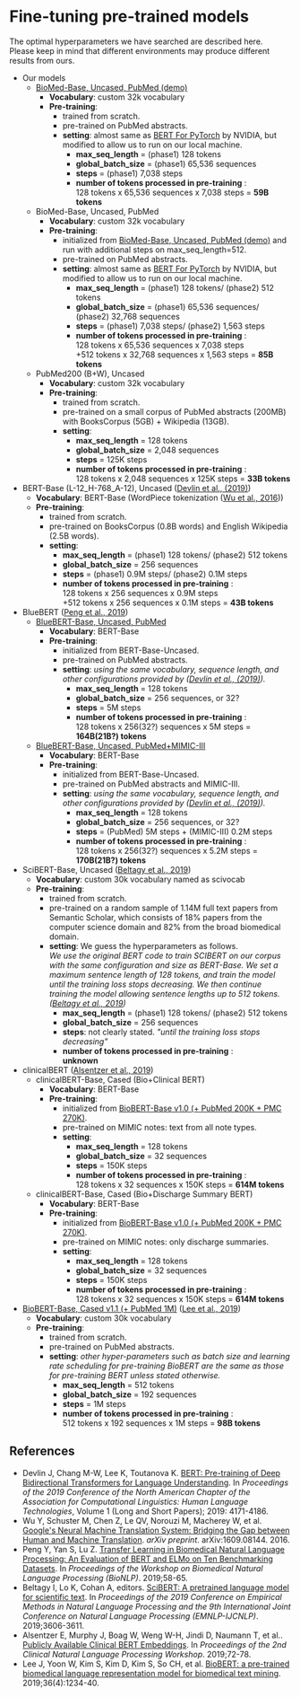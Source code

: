 
# Fine-tuning pre-trained models
The optimal hyperparameters we have searched are described here.  
Please keep in mind that different environments may produce different results from ours.

- Our models
  - [BioMed-Base, Uncased, PubMed (demo)](./BioMed-Base-Uncased_P_demo)
    - **Vocabulary**: custom 32k vocabulary
    - **Pre-training**:
      - trained from scratch.
      - pre-trained on PubMed abstracts.
      - **setting**: almost same as [BERT For PyTorch](https://github.com/NVIDIA/DeepLearningExamples/blob/master/PyTorch/LanguageModeling/BERT/scripts/run_pretraining.sh) by NVIDIA, but modified to allow us to run on our local machine.
        - **max_seq_length** = (phase1) 128 tokens
        - **global_batch_size** = (phase1) 65,536 sequences
        - **steps** = (phase1) 7,038 steps
        - **number of tokens processed in pre-training** :  
          128 tokens x 65,536 sequences x 7,038 steps = **59B tokens**
  - BioMed-Base, Uncased, PubMed
    - **Vocabulary**: custom 32k vocabulary
    - **Pre-training**:
      - initialized from [BioMed-Base, Uncased, PubMed (demo)](./BioMed-Base-Uncased_P_demo) and run with additional steps on max_seq_length=512.
      - pre-trained on PubMed abstracts.
      - **setting**: almost same as [BERT For PyTorch](https://github.com/NVIDIA/DeepLearningExamples/blob/master/PyTorch/LanguageModeling/BERT/scripts/run_pretraining.sh) by NVIDIA, but modified to allow us to run on our local machine.
        - **max_seq_length** = (phase1) 128 tokens/ (phase2) 512 tokens
        - **global_batch_size** = (phase1) 65,536 sequences/ (phase2) 32,768 sequences
        - **steps** = (phase1) 7,038 steps/ (phase2) 1,563 steps
        - **number of tokens processed in pre-training** :  
          128 tokens x 65,536 sequences x 7,038 steps  
          +512 tokens x 32,768 sequences x 1,563 steps = **85B tokens**
  - PubMed200 (B+W), Uncased
    - **Vocabulary**: custom 32k vocabulary
    - **Pre-training**:
      - trained from scratch.
      - pre-trained on a small corpus of PubMed abstracts (200MB) with BooksCorpus (5GB) + Wikipedia (13GB).
      - **setting**:  
        - **max_seq_length** = 128 tokens
        - **global_batch_size** = 2,048 sequences
        - **steps** = 125K steps
        - **number of tokens processed in pre-training** :  
          128 tokens x 2,048 sequences x 125K steps = **33B tokens**
- BERT-Base (L-12_H-768_A-12), Uncased ([Devlin et al., (2019)](#bert))
  - **Vocabulary**: BERT-Base (WordPiece tokenization ([Wu et al., 2016](#wordpiece)))
  - **Pre-training**:
    - trained from scratch.
    - pre-trained on BooksCorpus (0.8B words) and English Wikipedia (2.5B words).
    - **setting**:
      - **max_seq_length** = (phase1) 128 tokens/ (phase2) 512 tokens
      - **global_batch_size** = 256 sequences
      - **steps** = (phase1) 0.9M steps/ (phase2) 0.1M steps
      - **number of tokens processed in pre-training** :  
        128 tokens x 256 sequences x 0.9M steps  
        +512 tokens x 256 sequences x 0.1M steps = **43B tokens**
- BlueBERT ([Peng et al., 2019](#bluebert))
  - [BlueBERT-Base, Uncased, PubMed](./BlueBERT-Base-Uncased_P) 
    - **Vocabulary**: BERT-Base
    - **Pre-training**:
      - initialized from BERT-Base-Uncased.
      - pre-trained on PubMed abstracts.
      - **setting**: *using the same vocabulary, sequence length, and other configurations provided by ([Devlin et al., (2019)](#bert)).*
        - **max_seq_length** = 128 tokens
        - **global_batch_size** = 256 sequences, or 32?
        - **steps** = 5M steps
        - **number of tokens processed in pre-training** :  
          128 tokens x 256(32?) sequences x 5M steps = **164B(21B?) tokens**
  - [BlueBERT-Base, Uncased, PubMed+MIMIC-III](./BlueBERT-Base-Uncased_PM)
    - **Vocabulary**: BERT-Base
    - **Pre-training**:
      - initialized from BERT-Base-Uncased.
      - pre-trained on PubMed abstracts and MIMIC-III.
      - **setting**: *using the same vocabulary, sequence length, and other configurations provided by ([Devlin et al., (2019)](#bert)).*
        - **max_seq_length** = 128 tokens
        - **global_batch_size** = 256 sequences, or 32?
        - **steps** = (PubMed) 5M steps + (MIMIC-III) 0.2M steps
        - **number of tokens processed in pre-training** :  
          128 tokens x 256(32?) sequences x 5.2M steps = **170B(21B?) tokens**
- SciBERT-Base, Uncased ([Beltagy et al., 2019](#scibert))
  - **Vocabulary**: custom 30k vocabulary named as scivocab
  - **Pre-training**:
    - trained from scratch.
    - pre-trained on a random sample of 1.14M full text papers from Semantic Scholar, which consists of 18% papers from the computer science domain and 82% from the broad biomedical domain.
    - **setting**: We guess the hyperparameters as follows.  
      *We use the original BERT code to train SCIBERT on our corpus with the same configuration and size as BERT-Base. We set a maximum sentence length of 128 tokens, and train the model until the training loss stops decreasing. We then continue training the model allowing sentence lengths up to 512 tokens. ([Beltagy et al., 2019](#scibert))*
      - **max_seq_length** = (phase1) 128 tokens/ (phase2) 512 tokens
      - **global_batch_size** = 256 sequences
      - **steps**: not clearly stated. *"until the training loss stops decreasing"*
      - **number of tokens processed in pre-training** :   
        **unknown**
- clinicalBERT ([Alsentzer et al., 2019](#clinicalbert))
  - clinicalBERT-Base, Cased (Bio+Clinical BERT)
    - **Vocabulary**: BERT-Base
    - **Pre-training**:
      - initialized from [BioBERT-Base v1.0 (+ PubMed 200K + PMC 270K)](https://github.com/naver/biobert-pretrained).
      - pre-trained on MIMIC notes: text from all note types.
      - **setting**:
        - **max_seq_length** = 128 tokens
        - **global_batch_size** = 32 sequences
        - **steps** = 150K steps
        - **number of tokens processed in pre-training** :  
          128 tokens x 32 sequences x 150K steps = **614M tokens**
  - clinicalBERT-Base, Cased (Bio+Discharge Summary BERT)
    - **Vocabulary**: BERT-Base
    - **Pre-training**:
      - initialized from [BioBERT-Base v1.0 (+ PubMed 200K + PMC 270K)](https://github.com/naver/biobert-pretrained).
      - pre-trained on MIMIC notes: only discharge summaries. 
      - **setting**:
        - **max_seq_length** = 128 tokens
        - **global_batch_size** = 32 sequences
        - **steps** = 150K steps
        - **number of tokens processed in pre-training** :  
          128 tokens x 32 sequences x 150K steps = **614M tokens**
- [BioBERT-Base, Cased v1.1 (+ PubMed 1M)](./BioBERT-Base-Cased_v1.1) ([Lee et al., 2019](#biobert))
  - **Vocabulary**: custom 30k vocabulary
  - **Pre-training**:
    - trained from scratch.
    - pre-trained on PubMed abstracts.
    - **setting**: *other hyper-parameters such as batch size and learning rate scheduling for pre-training BioBERT are the same as those for pre-training BERT unless stated otherwise.*
      - **max_seq_length** = 512 tokens
      - **global_batch_size** = 192 sequences
      - **steps** = 1M steps
      - **number of tokens processed in pre-training** :  
        512 tokens x 192 sequences x 1M steps = **98B tokens**

## References
- <a id="bert"></a>Devlin J, Chang M-W, Lee K, Toutanova K. [BERT: Pre-training of Deep Bidirectional Transformers for Language Understanding](https://www.aclweb.org/anthology/N19-1423/). In *Proceedings of the 2019 Conference of the North American Chapter of the Association for Computational Linguistics: Human Language Technologies*, Volume 1 (Long and Short Papers); 2019: 4171-4186.
- <a id="wordpiece"></a>Wu Y, Schuster M, Chen Z, Le QV, Norouzi M, Macherey W, et al. [Google's Neural Machine Translation System: Bridging the Gap between Human and Machine Translation](https://research.google/pubs/pub45610/). *arXiv preprint*. arXiv:1609.08144. 2016.
- <a id="bluebert"></a>Peng Y, Yan S, Lu Z. [Transfer Learning in Biomedical Natural Language Processing: An Evaluation of BERT and ELMo on Ten Benchmarking Datasets](https://arxiv.org/abs/1906.05474). In *Proceedings of the Workshop on Biomedical Natural Language Processing (BioNLP)*. 2019;58-65.
- <a id="scibert"></a>Beltagy I, Lo K, Cohan A, editors. [SciBERT: A pretrained language model for scientific text](https://www.aclweb.org/anthology/D19-1371/). In *Proceedings of the 2019 Conference on Empirical Methods in Natural Language Processing and the 9th International Joint Conference on Natural Language Processing (EMNLP-IJCNLP)*. 2019;3606-3611.
- <a id="clinicalbert"></a>Alsentzer E, Murphy J, Boag W, Weng W-H, Jindi D, Naumann T, et al.. [Publicly Available Clinical BERT Embeddings](https://www.aclweb.org/anthology/W19-1909/). In *Proceedings of the 2nd Clinical Natural Language Processing Workshop*. 2019;72-78.
- <a id="biobert"></a>Lee J, Yoon W, Kim S, Kim D, Kim S, So CH, et al. [BioBERT: a pre-trained biomedical language representation model for biomedical text mining](https://www.ncbi.nlm.nih.gov/pubmed/31501885). 2019;36(4):1234-40.

